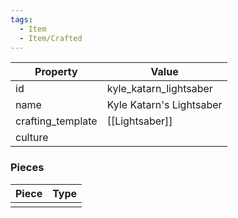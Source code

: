 ```yaml
---
tags:
  - Item
  - Item/Crafted
---
```


| Property          | Value                    |
| ----------------- | ------------------------ |
| id                | kyle_katarn_lightsaber   |
| name              | Kyle Katarn's Lightsaber |
| crafting_template | [[Lightsaber]]           |
| culture           |                          |

### Pieces
| Piece | Type |
| ----- | ---- |
|       |      |



